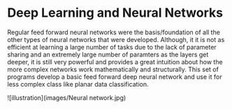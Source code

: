# Deep Learning and Neural Networks
Regular feed forward neural networks were the basis/foundation of all the other types of neural networks that were developed. Although, it  it is not as efficient at learning a large number of tasks due to the lack of parameter sharing and an extremely large number of paramters as the layers get deeper, it is still very powerful and provides a great intuition about how the more complex networks work mathematically and structurally. This set of programs develop a basic feed forward deep neural network and use it for less complex class like planar data classification.


![illustration](images/Neural network.jpg)
